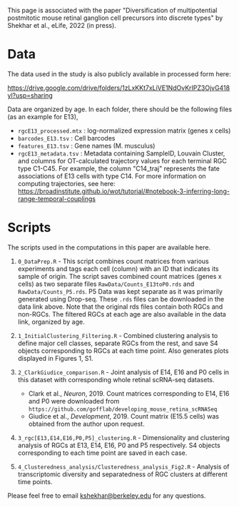 
This page is associated with the paper "Diversification of multipotential postmitotic mouse retinal ganglion cell precursors into discrete types" by Shekhar et al., eLife, 2022 (in press).

# Data

The data used in the study is also publicly available in processed form here:

https://drive.google.com/drive/folders/1zLxKKt7xLiVE1NdOvKrIPZ3OjvG418yl?usp=sharing

Data are organized by age. In each folder, there should be the following files (as an example for E13),

- `rgcE13_processed.mtx` : log-normalized expression matrix (genes x cells)
- `barcodes_E13.tsv` : Cell barcodes
- `features_E13.tsv` : Gene names (M. musculus)
- `rgcE13_metadata.tsv` : Metadata containing SampleID, Louvain Cluster, and columns for OT-calculated trajectory values for each terminal RGC type C1-C45. For example, the column "C14_traj" represents the fate associations of E13 cells with type C14. For more information on computing trajectories, see here:
https://broadinstitute.github.io/wot/tutorial/#notebook-3-inferring-long-range-temporal-couplings 


# Scripts

The scripts used in the computations in this paper are available here. 

1. `0_DataPrep.R` - This script combines count matrices from various experiments and tags each cell (column) with an ID that indicates its sample of origin. The script saves combined count matrices (genes x cells) as two separate files `RawData/Counts_E13toP0.rds` and `RawData/Counts_P5.rds`. P5 Data was kept separate as it was primarily generated using Drop-seq. These `.rds` files can be downloaded in the data link above. Note that the original rds files contain both RGCs and non-RGCs. The filtered RGCs at each age are also available in the data link, organized by age.  

2. `1_InitialClustering_Filtering.R` - Combined clustering analysis to define major cell classes, separate RGCs from the rest, and save S4 objects corresponding to RGCs at each time point. Also generates plots displayed in Figures 1, S1.

3. `2_ClarkGiudice_comparison.R` - Joint analysis of E14, E16 and P0 cells in this dataset with corresponding whole retinal scRNA-seq datasets.
     *  Clark et al., *Neuron*, 2019. Count matrices corresponding to E14, E16 and P0 were downloaded from `https://github.com/gofflab/developing_mouse_retina_scRNASeq`
     * Giudice et al., *Development*, 2019. Count matrix (E15.5 cells) was obtained from the author upon request. 
     
4. `3_rgc[E13,E14,E16,P0,P5]_clustering.R` - Dimensionality and clustering analysis of RGCs at E13, E14, E16, P0 and P5 respectively. S4 objects corresponding to each time point are saved in each case. 

5. `4_Clusteredness_analysis/Clusteredness_analysis_Fig2.R` - Analysis of transcriptomic diversity and separatedness of RGC clusters at different time points. 



 Please feel free to email kshekhar@berkeley.edu for any questions. 

